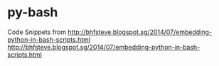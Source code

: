# py-bash
Code Snippets from http://bhfsteve.blogspot.sg/2014/07/embedding-python-in-bash-scripts.html
http://bhfsteve.blogspot.sg/2014/07/embedding-python-in-bash-scripts.html
